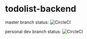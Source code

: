 # todolist-backend
master branch status:
![CircleCI](https://circleci.com/gh/sunpochin/todolist-backend.svg?style=svg)

personal dev branch status:
![CircleCI](https://circleci.com/gh/sunpochin/todolist-backend/tree/pochin-branch.svg?style=svg)



